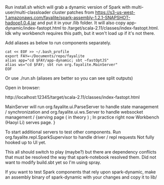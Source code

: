 Run install.sh which will grab a dynamic version of Spark
with multi-user/multi-classloader cluster patches from 
https://s3-us-west-1.amazonaws.com/fayalite/spark-assembly-1.2.1-SNAPSHOT-hadoop1.0.4.jar
and put it in your /lib folder. It will also copy app-dynamic/index-fastopt.html
to /target/scala-2.11/classes/index-fastopt.html. Idk why workbench requires 
this path, but it won't load up if it's not there.

Add aliases as below to run components separately.

```
cat << EOF >> ~/.bash_profile
export FAY=~/Documents/repo/fayalite
alias app="cd $FAY/app-dynamic; sbt ~fastOptJS"
alias ws="cd $FAY; sbt run org.fayalite.MainServer"
EOF
```

Or use ./run.sh (aliases are better so you can see split outputs)

Open in browser:

http://localhost:12345/target/scala-2.11/classes/index-fastopt.html


MainServer will run org.fayalite.ui.ParseServer to handle state 
management / synchronization and org.fayalite.ui.ws.Server 
to handle websocket management / {serving page ( in theory ) ; 
In practice right now Workbench (Haoyi Li) serves page. }


To start additional servers to test other components.
Run org.fayalite.repl.SparkSupervisor to handle driver / repl requests
Not fully hooked up to UI yet.

This all should switch to play (maybe?) but there are dependency conflicts that must be
resolved the way that spark-notebook resolved them. Did not want to modify
build.sbt yet so I'm using spray.

If you want to test Spark components that rely upon spark-dynamic, make an
assembly binary of spark-dynamic with your changes and copy it to lib/